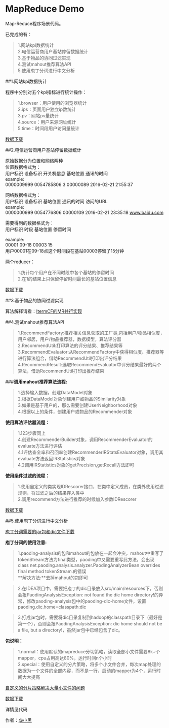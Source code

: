 # MapReduce Demo

Map-Reduce程序场景代码。

已完成的有：

> 1.网站kpi数据统计   
> 2.电信运营商用户基站停留数据统计   
> 3.基于物品的协同过滤实现  
> 4.测试mahout推荐算法API    
> 5.使用庖丁分词进行中文分析

##1.网站kpi数据统计

程序中分别对五个kpi指标进行统计操作：   
> 1.browser：用户使用的浏览器统计   
> 2.ips：页面用户独立ip数统计   
> 3.pv：网站pv量统计   
> 4.source：用户来源网址统计   
> 5.time：时间段用户访问量统计   

[数据下载][2]

##2.电信运营商用户基站停留数据统计

原始数据分为位置和网络两种   
位置数据格式为：    
用户标识 设备标识 开关机信息 基站位置 通讯的时间   
example:   
0000009999  0054785806  3   00000089    2016-02-21 21:55:37

网络数据格式为：   
用户标识 设备标识 基站位置 通讯的时间 访问的URL   
example:   
0000000999  0054776806  00000109    2016-02-21 23:35:18 www.baidu.com

需要得到的数据格式为：   
用户标识 时段 基站位置 停留时间

example:   
00001 09-18 00003 15   
用户00001在09-18点这个时间段在基站00003停留了15分钟

两个reducer：

> 1.统计每个用户在不同时段中各个基站的停留时间   
> 2.在1的结果上只保留停留时间最长的基站位置信息   

[数据下载][3]

##3.基于物品的协同过滤实现

算法解释请看：[ItermCF的MR并行实现][4]

##4.测试mahout推荐算法API

> 1.RecommendFactory:推荐相关信息获取的工厂类,包括用户/物品相似度，用户邻居，用户/物品推荐器，数据模型，算法评分器   
> 2.RecommendUtil:打印算法的评分结果、推荐结果等   
> 3.RecommendEvaluator:从RecommendFactory中获得相似度、推荐器等进行算法组合，借助RecommendUtil打印出评分结果   
> 4.RecommendResult:选取RecommendEvaluator中评分结果最好的两个算法，借助RecommendUtil打印出推荐结果   

###**调用mahout推荐算法流程:**

> 1.选择输入数据，创建DataModel对象   
> 2.根据DataModel对象创建用户或物品的Similarity对象   
> 3.如果是基于用户的，那么需要创建UserNeighborhood对象   
> 4.根据以上的条件，创建用户或物品的Recommender对象    

**使用算法评估器流程：**    

> 1.123步骤同上   
> 4.创建RecommenderBuilder对象，调用RecommenderEvaluator的evaluate方法进行评估   
> 4.1评估查全率和召回率创建RecommenderIRStatsEvaluator对象，调用其evaluate方法返回IRStatistics对象   
> 4.2调用IRStatistics对象的getPrecision,getRecall方法即可   

**使用条件过滤的流程：**

> 1.使用自定义的类实现IDRescorer接口，在类中定义成员，在类外使用过滤规则，将过滤之后的结果存入类中     
> 2.调用recommend方法进行推荐的时候加入参数IDRescorer    

[数据下载][5]

##5.使用庖丁分词进行中文分析

[庖丁分词需要的jar包和dic文件下载][7]

**庖丁分词的使用注意:**    
> 1.paoding-analysis的包和mahout的包放在一起会冲突，mahout中重写了tokenStream方法为final类型，paoding中又需要重写此方法，会出现class net.paoding.analysis.analyzer.PaodingAnalyzerBean overrides final method tokenStream.的错误   
    **解决方法:**去掉mahout的包即可    

> 2.在IDEA项目中，需要把庖丁的dic目录放入src/main/resources下，否则会报PaodingAnalysisException: not found the dic home directory!的异常，修改paoding-analysis包中的paoding-dic-home文件，设置paoding.dic.home=classpath:dic    

> 3.打成jar包时，需要将dic目录复制到hadoop的classpath目录下（最好是第一个），否则会报PaodingAnalysisException: dic home should not be a file, but a directory!，虽然jar包中已经包含了dic。

**包说明：**    
> 1.normal：使用默认的mapreduce分切策略，读取全部小文件需要8k+个mapper，cpu占用高达80%，运行时间n个小时    
> 2.special：使用自定义的分片策略，将多个小文件合并，每次map处理的数据为一个文件的全部内容，而不是一行，启动的mapper为4个，运行时间大大提高    

[自定义的分片策略解决大量小文件的问题][8]

[数据下载][6]


详情见代码

作者：[@小黑][1]

[1]:http://www.xiaohei.info
[2]:http://download.csdn.net/detail/qq1010885678/9439530
[3]:http://download.csdn.net/detail/qq1010885678/9439587
[4]:http://blog.csdn.net/qq1010885678/article/details/50751607
[5]:http://download.csdn.net/detail/qq1010885678/9446510
[6]:http://download.csdn.net/detail/qq1010885678/9447741
[7]:http://download.csdn.net/detail/qq1010885678/9448143
[8]:http://blog.csdn.net/qq1010885678/article/details/50771361
